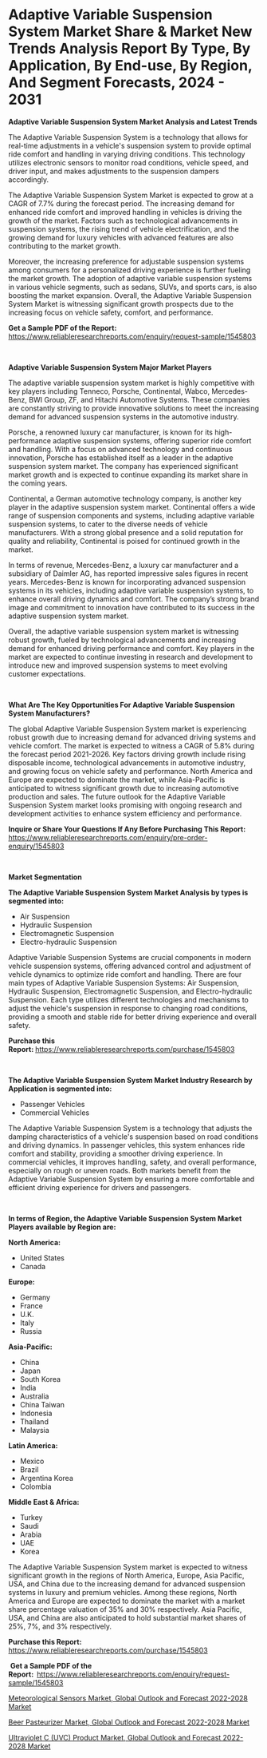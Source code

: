 <p><h1>Adaptive Variable Suspension System Market Share & Market New Trends Analysis Report By Type, By Application, By End-use, By Region, And Segment Forecasts, 2024 - 2031</h1></p><p><strong>Adaptive Variable Suspension System Market Analysis and Latest Trends</strong></p>
<p><p>The Adaptive Variable Suspension System is a technology that allows for real-time adjustments in a vehicle's suspension system to provide optimal ride comfort and handling in varying driving conditions. This technology utilizes electronic sensors to monitor road conditions, vehicle speed, and driver input, and makes adjustments to the suspension dampers accordingly.</p><p>The Adaptive Variable Suspension System Market is expected to grow at a CAGR of 7.7% during the forecast period. The increasing demand for enhanced ride comfort and improved handling in vehicles is driving the growth of the market. Factors such as technological advancements in suspension systems, the rising trend of vehicle electrification, and the growing demand for luxury vehicles with advanced features are also contributing to the market growth.</p><p>Moreover, the increasing preference for adjustable suspension systems among consumers for a personalized driving experience is further fueling the market growth. The adoption of adaptive variable suspension systems in various vehicle segments, such as sedans, SUVs, and sports cars, is also boosting the market expansion. Overall, the Adaptive Variable Suspension System Market is witnessing significant growth prospects due to the increasing focus on vehicle safety, comfort, and performance.</p></p>
<p><strong>Get a Sample PDF of the Report:&nbsp;</strong> <a href="https://www.reliableresearchreports.com/enquiry/request-sample/1545803">https://www.reliableresearchreports.com/enquiry/request-sample/1545803</a></p>
<p>&nbsp;</p>
<p><strong>Adaptive Variable Suspension System Major Market Players</strong></p>
<p><p>The adaptive variable suspension system market is highly competitive with key players including Tenneco, Porsche, Continental, Wabco, Mercedes-Benz, BWI Group, ZF, and Hitachi Automotive Systems. These companies are constantly striving to provide innovative solutions to meet the increasing demand for advanced suspension systems in the automotive industry.</p><p>Porsche, a renowned luxury car manufacturer, is known for its high-performance adaptive suspension systems, offering superior ride comfort and handling. With a focus on advanced technology and continuous innovation, Porsche has established itself as a leader in the adaptive suspension system market. The company has experienced significant market growth and is expected to continue expanding its market share in the coming years.</p><p>Continental, a German automotive technology company, is another key player in the adaptive suspension system market. Continental offers a wide range of suspension components and systems, including adaptive variable suspension systems, to cater to the diverse needs of vehicle manufacturers. With a strong global presence and a solid reputation for quality and reliability, Continental is poised for continued growth in the market.</p><p>In terms of revenue, Mercedes-Benz, a luxury car manufacturer and a subsidiary of Daimler AG, has reported impressive sales figures in recent years. Mercedes-Benz is known for incorporating advanced suspension systems in its vehicles, including adaptive variable suspension systems, to enhance overall driving dynamics and comfort. The company’s strong brand image and commitment to innovation have contributed to its success in the adaptive suspension system market.</p><p>Overall, the adaptive variable suspension system market is witnessing robust growth, fueled by technological advancements and increasing demand for enhanced driving performance and comfort. Key players in the market are expected to continue investing in research and development to introduce new and improved suspension systems to meet evolving customer expectations.</p></p>
<p>&nbsp;</p>
<p><strong>What Are The Key Opportunities For Adaptive Variable Suspension System Manufacturers?</strong></p>
<p><p>The global Adaptive Variable Suspension System market is experiencing robust growth due to increasing demand for advanced driving systems and vehicle comfort. The market is expected to witness a CAGR of 5.8% during the forecast period 2021-2026. Key factors driving growth include rising disposable income, technological advancements in automotive industry, and growing focus on vehicle safety and performance. North America and Europe are expected to dominate the market, while Asia-Pacific is anticipated to witness significant growth due to increasing automotive production and sales. The future outlook for the Adaptive Variable Suspension System market looks promising with ongoing research and development activities to enhance system efficiency and performance.</p></p>
<p><strong>Inquire or Share Your Questions If Any Before Purchasing This Report:</strong> <a href="https://www.reliableresearchreports.com/enquiry/pre-order-enquiry/1545803">https://www.reliableresearchreports.com/enquiry/pre-order-enquiry/1545803</a></p>
<p>&nbsp;</p>
<p><strong>Market Segmentation</strong></p>
<p><strong>The Adaptive Variable Suspension System Market Analysis by types is segmented into:</strong></p>
<p><ul><li>Air Suspension</li><li>Hydraulic Suspension</li><li>Electromagnetic Suspension</li><li>Electro-hydraulic Suspension</li></ul></p>
<p><p>Adaptive Variable Suspension Systems are crucial components in modern vehicle suspension systems, offering advanced control and adjustment of vehicle dynamics to optimize ride comfort and handling. There are four main types of Adaptive Variable Suspension Systems: Air Suspension, Hydraulic Suspension, Electromagnetic Suspension, and Electro-hydraulic Suspension. Each type utilizes different technologies and mechanisms to adjust the vehicle's suspension in response to changing road conditions, providing a smooth and stable ride for better driving experience and overall safety.</p></p>
<p><strong>Purchase this Report:&nbsp;</strong><a href="https://www.reliableresearchreports.com/purchase/1545803">https://www.reliableresearchreports.com/purchase/1545803</a></p>
<p>&nbsp;</p>
<p><strong>The Adaptive Variable Suspension System Market Industry Research by Application is segmented into:</strong></p>
<p><ul><li>Passenger Vehicles</li><li>Commercial Vehicles</li></ul></p>
<p><p>The Adaptive Variable Suspension System is a technology that adjusts the damping characteristics of a vehicle's suspension based on road conditions and driving dynamics. In passenger vehicles, this system enhances ride comfort and stability, providing a smoother driving experience. In commercial vehicles, it improves handling, safety, and overall performance, especially on rough or uneven roads. Both markets benefit from the Adaptive Variable Suspension System by ensuring a more comfortable and efficient driving experience for drivers and passengers.</p></p>
<p>&nbsp;</p>
<p><strong>In terms of Region, the Adaptive Variable Suspension System Market Players available by Region are:</strong></p>
<p>
    <p> <strong> North America: </strong>
        <ul>
            <li>United States</li>
            <li>Canada</li>
        </ul>
        </p> 
    <p> <strong> Europe: </strong>
        <ul>
            <li>Germany</li>
            <li>France</li>
            <li>U.K.</li>
            <li>Italy</li>
            <li>Russia</li>
        </ul>
        </p> 
    <p> <strong> Asia-Pacific: </strong>
        <ul>
            <li>China</li>
            <li>Japan</li>
            <li>South Korea</li>
            <li>India</li>
            <li>Australia</li>
            <li>China Taiwan</li>
            <li>Indonesia</li>
            <li>Thailand</li>
            <li>Malaysia</li>
        </ul>
        </p> 
    <p> <strong> Latin America: </strong>
        <ul>
            <li>Mexico</li>
            <li>Brazil</li>
            <li>Argentina Korea</li>
            <li>Colombia</li>
        </ul>
        </p> 
    <p> <strong> Middle East & Africa: </strong>
        <ul>
            <li>Turkey</li>
            <li>Saudi</li>
            <li>Arabia</li>
            <li>UAE</li>
            <li>Korea</li>
        </ul>
    </p>
    </p>
<p><p>The Adaptive Variable Suspension System market is expected to witness significant growth in the regions of North America, Europe, Asia Pacific, USA, and China due to the increasing demand for advanced suspension systems in luxury and premium vehicles. Among these regions, North America and Europe are expected to dominate the market with a market share percentage valuation of 35% and 30% respectively. Asia Pacific, USA, and China are also anticipated to hold substantial market shares of 25%, 7%, and 3% respectively.</p></p>
<p><strong>Purchase this Report: </strong><a href="https://www.reliableresearchreports.com/purchase/1545803">https://www.reliableresearchreports.com/purchase/1545803</a></p>
<p>&nbsp;<strong>Get a Sample PDF of the Report:&nbsp;&nbsp;</strong><a href="https://www.reliableresearchreports.com/enquiry/request-sample/1545803">https://www.reliableresearchreports.com/enquiry/request-sample/1545803</a></p>
<p><strong></strong></p>
<p><p><a href="https://view.publitas.com/reportprime-1/meteorological-sensors-market-global-outlook-and-forecast-2022-2028-market-size-share-trends-analysis-report-by-application-regional-outlook-competitive-strategies-and-segment-forecasts-2023-2030/">Meteorological Sensors Market, Global Outlook and Forecast 2022-2028 Market</a></p><p><a href="https://view.publitas.com/reportprime-1/beer-pasteurizer-market-global-outlook-and-forecast-2022-2028-market-challenges-opportunities-and-growth-drivers-and-major-market-players-forecasted-for-period-from-2023-2030/">Beer Pasteurizer Market, Global Outlook and Forecast 2022-2028 Market</a></p><p><a href="https://view.publitas.com/reportprime-1/ultraviolet-c-uvc-product-market-global-outlook-and-forecast-2022-2028-market-size-2023-2030-global-industrial-analysis-key-geographical-regions-market-share-top-key-players-product-types-and-forecast-research-report/">Ultraviolet C (UVC) Product Market, Global Outlook and Forecast 2022-2028 Market</a></p></p>
